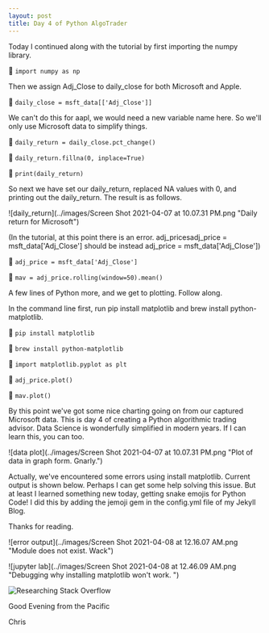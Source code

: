 ```yaml
---
layout: post
title: Day 4 of Python AlgoTrader
---
```



Today I continued along with the tutorial by first importing the numpy library.


:snake: `import numpy as np`


Then we assign Adj_Close to daily_close for both Microsoft and Apple.


:snake: `daily_close = msft_data[['Adj_Close']]`


We can't do this for aapl, we would need a new variable name here. So we'll only use Microsoft data to simplify things.


:snake: `daily_return = daily_close.pct_change()`


:snake: `daily_return.fillna(0, inplace=True)`


:snake: `print(daily_return)`


So next we have set our daily_return, replaced NA values with 0, and printing out the daily_return. The result is as follows. 


![daily_return](../images/Screen Shot 2021-04-07 at 10.07.31 PM.png "Daily return for Microsoft")


(In the tutorial, at this point there is an error. adj_pricesadj_price = msft_data['Adj_Close'] should be instead adj_price = msft_data['Adj_Close'])


:snake: `adj_price = msft_data['Adj_Close']`


:snake: `mav = adj_price.rolling(window=50).mean()`


A few lines of Python more, and we get to plotting. Follow along.


In the command line first, run pip install matplotlib and brew install python-matplotlib.


:snake: `pip install matplotlib`


:snake: `brew install python-matplotlib`


:snake: `import matplotlib.pyplot as plt`


:snake: `adj_price.plot()`


:snake: `mav.plot()`


By this point we've got some nice charting going on from our captured Microsoft data. This is day 4 of creating a Python algorithmic trading advisor. Data Science is wonderfully simplified in modern years. If I can learn this, you can too.


![data plot](../images/Screen Shot 2021-04-07 at 10.07.31 PM.png "Plot of data in graph form. Gnarly.")


Actually, we've encountered some errors using install matplotlib. Current output is shown below. Perhaps I can get some help solving this issue. But at least I learned something new today, getting snake emojis for Python Code! I did this by adding the jemoji gem in the config.yml file of my Jekyll Blog. 

Thanks for reading.


![error output](../images/Screen Shot 2021-04-08 at 12.16.07 AM.png "Module does not exist. Wack")


![jupyter lab](../images/Screen Shot 2021-04-08 at 12.46.09 AM.png "Debugging why installing matplotlib won't work. ")


![Researching Stack Overflow](https://stackoverflow.com/questions/43437884/jupyter-notebook-import-error-no-module-named-matplotlib)


Good Evening from the Pacific


Chris
